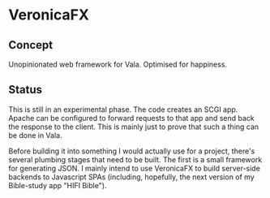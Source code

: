 # VeronicaFX
## Concept
Unopinionated web framework for Vala.  Optimised for happiness.

## Status
This is still in an experimental phase.  The code creates an SCGI app.  Apache can be configured to forward requests to that app and send back the response to the client.  This is mainly just to prove that such a thing can be done in Vala.

Before building it into something I would actually use for a project, there's several plumbing stages that need to be built.  The first is a small framework for generating JSON.  I mainly intend to use VeronicaFX to build server-side backends to Javascript SPAs (including, hopefully, the next version of my Bible-study app "HIFI Bible").
